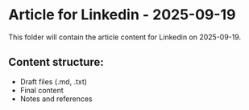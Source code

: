 # Article for Linkedin - 2025-09-19

This folder will contain the article content for Linkedin on 2025-09-19.

## Content structure:
- Draft files (.md, .txt)
- Final content
- Notes and references
